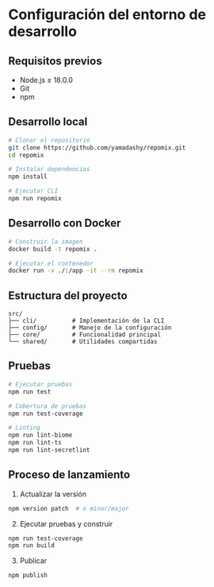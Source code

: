 # Configuración del entorno de desarrollo

## Requisitos previos

- Node.js ≥ 18.0.0
- Git
- npm

## Desarrollo local

```bash
# Clonar el repositorio
git clone https://github.com/yamadashy/repomix.git
cd repomix

# Instalar dependencias
npm install

# Ejecutar CLI
npm run repomix
```

## Desarrollo con Docker

```bash
# Construir la imagen
docker build -t repomix .

# Ejecutar el contenedor
docker run -v ./:/app -it --rm repomix
```

## Estructura del proyecto

```
src/
├── cli/          # Implementación de la CLI
├── config/       # Manejo de la configuración
├── core/         # Funcionalidad principal
└── shared/       # Utilidades compartidas
```

## Pruebas

```bash
# Ejecutar pruebas
npm run test

# Cobertura de pruebas
npm run test-coverage

# Linting
npm run lint-biome
npm run lint-ts
npm run lint-secretlint
```

## Proceso de lanzamiento

1. Actualizar la versión
```bash
npm version patch  # o minor/major
```

2. Ejecutar pruebas y construir
```bash
npm run test-coverage
npm run build
```

3. Publicar
```bash
npm publish
